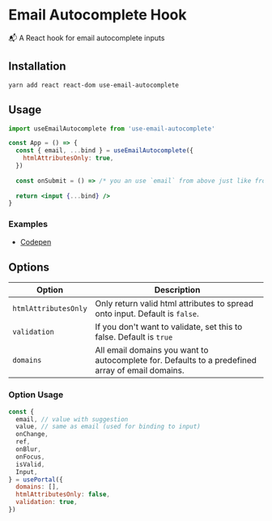 # Email Autocomplete Hook
📬 A React hook for email autocomplete inputs

Installation
------------

```shell
yarn add react react-dom use-email-autocomplete
```

Usage
-----
```jsx
import useEmailAutocomplete from 'use-email-autocomplete'

const App = () => {
  const { email, ...bind } = useEmailAutocomplete({
    htmlAttributesOnly: true,
  })
  
  const onSubmit = () => /* you an use `email` from above just like from `state` */
  
  return <input {...bind} />
}
```

### Examples
- [Codepen](https://codepen.io/alex-cory/pen/daLjKj?editors=0010)

Options
-----
| Option                | Description                                                                              |
| --------------------- | ---------------------------------------------------------------------------------------- |
| `htmlAttributesOnly` | Only return valid html attributes to spread onto input. Default is `false`. |
| `validation`   | If you don't want to validate, set this to false. Default is `true`    |
| `domains` | All email domains you want to autocomplete for. Defaults to a predefined array of email domains. |

### Option Usage
```js
const {
  email, // value with suggestion
  value, // same as email (used for binding to input)
  onChange,
  ref,
  onBlur,
  onFocus,
  isValid,
  Input,
} = usePortal({
  domains: [],
  htmlAttributesOnly: false,
  validation: true,
})
```

